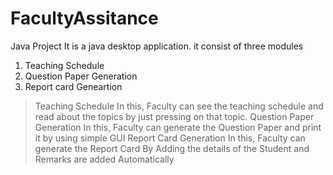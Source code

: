# FacultyAssitance
Java Project
It is a java desktop application. it consist of three modules
1. Teaching Schedule
2. Question Paper Generation
3. Report card Geneartion
>Teaching Schedule
  In this, Faculty can see the teaching schedule and read about the topics by just pressing on that topic.
>Question Paper Generation
  In this, Faculty can generate the Question Paper and print it by using simple GUI
>Report Card Generation
  In this, Faculty can generate the Report Card By Adding the details of the Student and Remarks are added Automatically
